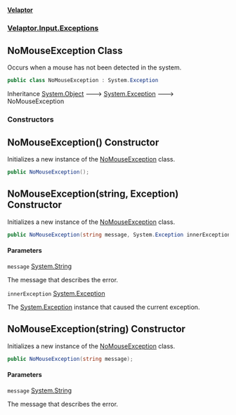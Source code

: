 #### [Velaptor](index.md 'index')
### [Velaptor.Input.Exceptions](Velaptor.Input.Exceptions.md 'Velaptor.Input.Exceptions')

## NoMouseException Class

Occurs when a mouse has not been detected in the system.

```csharp
public class NoMouseException : System.Exception
```

Inheritance [System.Object](https://docs.microsoft.com/en-us/dotnet/api/System.Object 'System.Object') &#129106; [System.Exception](https://docs.microsoft.com/en-us/dotnet/api/System.Exception 'System.Exception') &#129106; NoMouseException
### Constructors

<a name='Velaptor.Input.Exceptions.NoMouseException.NoMouseException()'></a>

## NoMouseException() Constructor

Initializes a new instance of the [NoMouseException](Velaptor.Input.Exceptions.NoMouseException.md 'Velaptor.Input.Exceptions.NoMouseException') class.

```csharp
public NoMouseException();
```

<a name='Velaptor.Input.Exceptions.NoMouseException.NoMouseException(string,System.Exception)'></a>

## NoMouseException(string, Exception) Constructor

Initializes a new instance of the [NoMouseException](Velaptor.Input.Exceptions.NoMouseException.md 'Velaptor.Input.Exceptions.NoMouseException') class.

```csharp
public NoMouseException(string message, System.Exception innerException);
```
#### Parameters

<a name='Velaptor.Input.Exceptions.NoMouseException.NoMouseException(string,System.Exception).message'></a>

`message` [System.String](https://docs.microsoft.com/en-us/dotnet/api/System.String 'System.String')

The message that describes the error.

<a name='Velaptor.Input.Exceptions.NoMouseException.NoMouseException(string,System.Exception).innerException'></a>

`innerException` [System.Exception](https://docs.microsoft.com/en-us/dotnet/api/System.Exception 'System.Exception')

The [System.Exception](https://docs.microsoft.com/en-us/dotnet/api/System.Exception 'System.Exception') instance that caused the current exception.

<a name='Velaptor.Input.Exceptions.NoMouseException.NoMouseException(string)'></a>

## NoMouseException(string) Constructor

Initializes a new instance of the [NoMouseException](Velaptor.Input.Exceptions.NoMouseException.md 'Velaptor.Input.Exceptions.NoMouseException') class.

```csharp
public NoMouseException(string message);
```
#### Parameters

<a name='Velaptor.Input.Exceptions.NoMouseException.NoMouseException(string).message'></a>

`message` [System.String](https://docs.microsoft.com/en-us/dotnet/api/System.String 'System.String')

The message that describes the error.